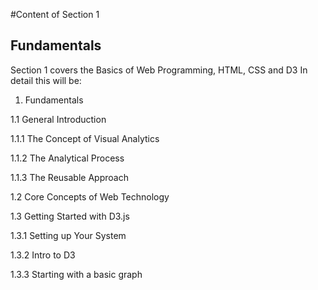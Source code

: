 #Content of Section 1
## Fundamentals

Section 1 covers the Basics of Web Programming, HTML, CSS and D3
In detail this will be:

1. Fundamentals

1.1 General Introduction

1.1.1 The Concept of Visual Analytics

1.1.2 The Analytical Process

1.1.3 The Reusable Approach

1.2 Core Concepts of Web Technology

1.3 Getting Started with D3.js

1.3.1 Setting up Your System

1.3.2 Intro to D3

1.3.3 Starting with a basic graph
